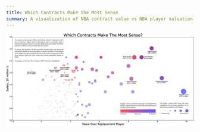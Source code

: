 ```yaml
---
title: Which Contracts Make the Most Sense
summary: A visualization of NBA contract value vs NBA player valuation
---
```


![the chart](nba_player_values_VORP_v2_5_1421px.png)
